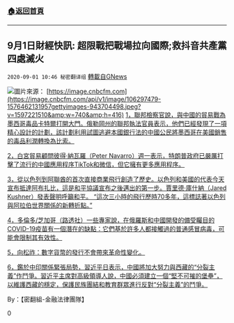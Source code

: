 ###  [:house:返回首頁](https://github.com/ourhimalayas/txt)
---

## 9月1日財經快訊: 超限戰把戰場拉向國際;救抖音共產黨四處滅火
`2020-09-01 10:46 秘密翻译组` [轉載自GNews](https://gnews.org/zh-hant/328199/)

![](https://s3.amazonaws.com/gnews-media-offload/wp-content/uploads/2020/09/01103832/Picture20.png)圖片來源： [https://image.cnbcfm.com](https://image.cnbcfm.com/api/v1/image/106297479-1576462131957gettyimages-943704498.jpeg?v=1597221510&amp;w=740&amp;h=416) 
[1，聯邦檢察官說，與中國的貿易戰為墨西哥毒品卡特爾打開大門。俄勒岡州的聯邦執法官員表示，他們已經發現了一項精心設計的計劃，該計劃利用試圖逃避本國銀行法的中國公民將墨西哥在美國銷售的毒品利潤轉換為比索。](https://www.opb.org/news/article/money-laundering-mexico-china-drug-cartel-portland/?outputType=amp&amp;__twitter_impression=true)

[2，白宮貿易顧問彼得·納瓦羅（Peter Navarro）週一表示，特朗普政府已嚴厲打擊了流行的中國應用程序TikTok和微信，但它擁有更多應用程序。](https://www.foxbusiness.com/technology/tiktok-wechat-china-apps-crackdown-trump.amp?__twitter_impression=true)

[3，從以色列到阿聯酋的首次直接商業飛行創造了歷史。以色列和美國的代表今天宣布抵達阿布扎比，這是和平協議宣布之後邁出的第一步。賈里德·庫什納（Jared Kushner）發表聲明呼籲和平。 “這次三小時的飛行歷時70多年，這標誌著以色列與阿拉伯世界關係的新轉折點。”](https://www.wionews.com/world/first-direct-commercial-flight-from-israel-to-uae-makes-history-324336/amp?__twitter_impression=true)

[4，多倫多/芝加哥（路透社）一些專家說，在俄羅斯和中國開發的備受矚目的COVID-19疫苗有一個潛在的缺點：它們基於許多人都接觸過的普通感冒病毒，可能會限制其有效性。](https://www.reuters.com/article/us-health-coronavirus-vaccines-adenoviru/scientists-see-downsides-to-top-covid-19-vaccines-from-russia-china-idUSKBN25R19H)

[5，向松祚：數字貨幣的發行不會帶來革命性變化。](https://finance.sina.cn/zl/2020-09-01/zl-iivhuipp1816209.d.html?from=wap)

[6，鑑於中印關係緊張局勢，習近平日表示，中國將加大努力與西藏的“分裂主義”作鬥爭。習近平主席對高級領導人說，中國必須建立一個“堅不可摧的堡壘”，以維護西藏的穩定，保護民族團結和教育群眾進行反對“分裂主義”的鬥爭。](https://tibet.net/xi-says-china-to-step-up-efforts-to-fight-splittism-in-tibet/)

By：【密翻組-金融法律團隊】

0

